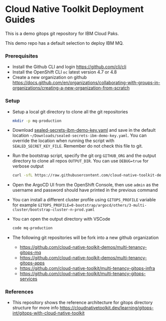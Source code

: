 # Cloud Native Toolkit Deployment Guides

This is a demo gitops git repository for IBM Cloud Paks.

This demo repo has a default selection to deploy IBM MQ.

### Prerequisites
- Install the Github CLI and login https://github.com/cli/cli
- Install the OpenShift CLI `oc` latest version 4.7 or 4.8
- Create a new organization on github https://docs.github.com/en/organizations/collaborating-with-groups-in-organizations/creating-a-new-organization-from-scratch


### Setup
- Setup a local git directory to clone all the git repositories
    ```bash
    mkdir -p mq-production
    ```


- Download [sealed-secrets-ibm-demo-key.yaml](https://bit.ly/demo-sealed-master) and save in the default location `~/Downloads/sealed-secrets-ibm-demo-key.yaml`. You can override the location when running the script with `SEALED_SECRET_KEY_FILE`. Remember do not check this file to git.

- Run the bootstrap script, specify the git org `GITHUB_ORG` and the output directory to clone all repos `OUTPUT_DIR`. You can use `DEBUG=true` for verbose output
    ```bash
    curl -sfL https://raw.githubusercontent.com/cloud-native-toolkit-demos/multi-tenancy-gitops-mq/ocp47-2021-2/scripts/bootstrap.sh | DEBUG=true GITHUB_ORG=<YOUR_GITHUB_ORG> OUTPUT_DIR=mq-production bash
    ```

- Open the ArgoCD UI from the OpenShift Console, then use `admin` as the username and password should have printed in the previous command

- You can install a different cluster profile using `GITOPS_PROFILE` variable for example `GITOPS_PROFILE=0-bootstrap/argocd/others/3-multi-cluster/bootstrap-cluster-n-prod.yaml`

- You can open the output directory with VSCode
    ```bash
    code mq-production
    ```

- The following git repositories will be fork into a new github organization
    - https://github.com/cloud-native-toolkit-demos/multi-tenancy-gitops-mq
    - https://github.com/cloud-native-toolkit-demos/multi-tenancy-gitops-apps
    - https://github.com/cloud-native-toolkit/multi-tenancy-gitops-infra
    - https://github.com/cloud-native-toolkit/multi-tenancy-gitops-services

### References
- This repository shows the reference architecture for gitops directory structure for more info https://cloudnativetoolkit.dev/learning/gitops-int/gitops-with-cloud-native-toolkit

